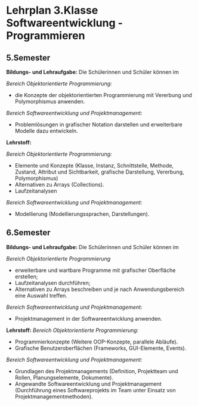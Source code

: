 # Lehrplan 3.Klasse Softwareentwicklung - Programmieren

## 5.Semester

**Bildungs- und Lehraufgabe:**
Die Schülerinnen und Schüler können im 

*Bereich Objektorientierte Programmierung:*

- die Konzepte der objektorientierten Programmierung mit Vererbung und Polymorphismus anwenden.

*Bereich Softwareentwicklung und  Projektmanagement:*

- Problemlösungen in grafischer Notation darstellen und erweiterbare Modelle dazu entwickeln.

**Lehrstoff:**

*Bereich Objektorientierte Programmierung:*

- Elemente und Konzepte (Klasse, Instanz, Schnittstelle, Methode, Zustand, Attribut und Sichtbarkeit, grafische Darstellung, Vererbung, Polymorphismus)
- Alternativen zu Arrays (Collections).
- Laufzeitanalysen

*Bereich Softwareentwicklung und Projektmanagement:*

- Modellierung (Modellierungssprachen, Darstellungen).

## 6.Semester
**Bildungs- und Lehraufgabe:**
Die Schülerinnen und Schüler können im 

*Bereich Objektorientierte Programmierung*

- erweiterbare und wartbare Programme mit grafischer Oberfläche erstellen;
- Laufzeitanalysen durchführen;
- Alternativen zu Arrays beschreiben und je nach Anwendungsbereich eine Auswahl treffen.

*Bereich Softwareentwicklung  und Projektmanagement:*

- Projektmanagement in der Softwareentwicklung anwenden.

**Lehrstoff:**
*Bereich Objektorientierte Programmierung:*

- Programmierkonzepte (Weitere OOP-Konzepte, parallele Abläufe).
- Grafische Benutzeroberflächen (Frameworks, GUI-Elemente, Events).

*Bereich Softwareentwicklung und Projektmanagement:*

- Grundlagen des Projektmanagements (Definition, Projektteam und Rollen, Planungselemente, Dokumente).
- Angewandte Softwareentwicklung und Projektmanagement (Durchführung eines Softwareprojekts im Team unter Einsatz von Projektmanagementmethoden).
